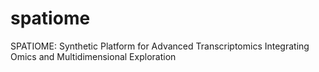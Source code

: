 # spatiome
SPATIOME: Synthetic Platform for Advanced Transcriptomics Integrating Omics and Multidimensional Exploration 
